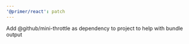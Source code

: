 ```yaml
---
'@primer/react': patch
---
```


Add @github/mini-throttle as dependency to project to help with bundle output
